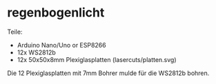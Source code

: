 # regenbogenlicht

Teile:
  * Arduino Nano/Uno or ESP8266
  * 12x WS2812b
  * 12x 50x50x8mm Plexiglasplatten (lasercuts/platten.svg)


Die 12 Plexiglasplatten mit 7mm Bohrer mulde für die WS2812b bohren.


